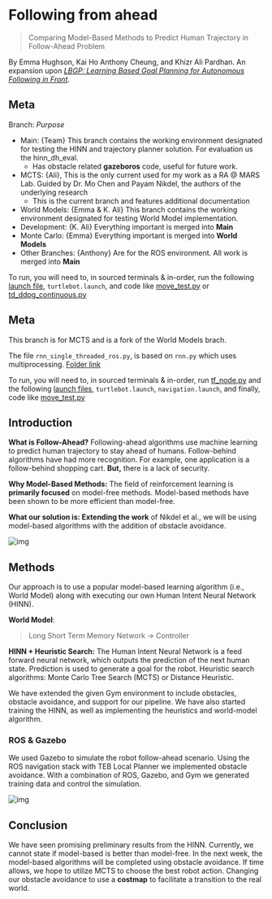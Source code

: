 # Following from ahead 

> Comparing Model-Based Methods to Predict Human Trajectory in Follow-Ahead Problem

By Emma Hughson, Kai Ho Anthony Cheung, and Khizr Ali Pardhan. An expansion upon [*LBGP: Learning Based Goal Planning for Autonomous Following in Front*](https://arxiv.org/pdf/2011.03125v1.pdf). 

## Meta 
Branch: *Purpose*  
* Main: {Team} This branch contains the working environment designated for testing the HINN and trajectory planner solution.  For evaluation us the hinn_dh_eval.
  * Has obstacle related **gazeboros** code, useful for future work. 
* MCTS: {Ali}, This is the only current used for my work as a RA @ MARS Lab. Guided by Dr. Mo Chen and Payam Nikdel, the authors of the underlying research 
  * This is the current branch and features additional documentation
* World Models: {Emma & K. Ali} This branch contains the working environment designated for testing World Model implementation.
* Development: {K. Ali} Everything important is merged into **Main** 
* Monte Carlo: {Emma} Everything important is merged into **World Models**
* Other Branches: {Anthony} Are for the ROS environment. All work is merged into **Main**


To run, you will need to, in sourced terminals & in-order, run the following [launch file](far_ws/src/follow_ahead_rl/launch), `turtlebot.launch`, and code like [move_test.py](far_ws/src/follow_ahead_rl/scripts/move_test.py) or [td_ddpg_continuous.py](far_ws/src/follow_ahead_rl/scripts/td_ddpg_continuous.py)

## Meta

This branch is for MCTS and is a fork of the World Models brach. 

The file `rnn_single_threaded_ros.py`, is based on `rnn.py` which uses multiprocessing. [Folder link](far_ws/src/follow_ahead_rl/scripts)

To run, you will need to, in sourced terminals & in-order, run [tf_node.py](far_ws/src/follow_ahead_rl/old_script) and the following [launch files](far_ws/src/follow_ahead_rl/launch), `turtlebot.launch`, `navigation.launch`, and finally, code like [move_test.py](far_ws/src/follow_ahead_rl/scripts/move_test.py)


## Introduction

**What is Follow-Ahead?** Following-ahead algorithms use machine learning to predict human trajectory to stay ahead of humans. Follow-behind algorithms have had more recognition. For example, one application is a follow-behind shopping cart. **But,** there is a lack of security. 

**Why Model-Based Methods:** The field of reinforcement learning is **primarily focused** on model-free methods. Model-based methods have been shown to be more efficient than model-free.

**What our solution is: Extending the work** of Nikdel et al., we will be using model-based algorithms with the addition of obstacle avoidance.

![img](https://lh6.googleusercontent.com/vcm2ETgHOHVG5tV7dPMG_KrdsmWEvy1fmwErLSB3Xl8i5PEUYqGL5HrypWWaBUQ7Hr0-hlVixG0MCVV4tjZJWhsgl1mtOYrb8qH3Eo95ZqfhsGuMQ_8KH-owDRc3l7JuLzrPFdGCpWI)

## Methods

Our approach is to use a popular model-based learning algorithm (i.e., World Model) along with executing our own Human Intent Neural Network (HINN).

**World Model**: 

> Long Short Term Memory Network -> Controller


**HINN + Heuristic Search:** The Human Intent Neural Network is a feed forward neural network, which outputs the prediction of the next human state. Prediction is used to generate a goal for the robot. Heuristic search algorithms: Monte Carlo Tree Search (MCTS) or Distance Heuristic.

We have extended the given Gym environment to include obstacles, obstacle avoidance, and support for our pipeline. We have also started training the HINN, as well as implementing the heuristics and world-model algorithm.

### ROS & Gazebo 

We used Gazebo to simulate the robot follow-ahead scenario. Using the ROS navigation stack with TEB Local Planner we implemented obstacle avoidance. With a combination of ROS, Gazebo, and Gym we generated training data and control the simulation.

![img](https://lh6.googleusercontent.com/JbH-ANjURLGVGEhtxxVbhi0PGxWdmi6QsuQxo64STBQ5n4hA3QDlsZUstYbZj7VStTNPTRWmdh8nTL38WECI5HPZLJ-C5t0Avw3Jqa1YRa027D-7W-ioJ6wt6H6gZJ5kAd4Gzr61JCw)

## Conclusion 

We have seen promising preliminary results from the HINN. Currently, we cannot state if model-based is better than model-free. In the next week, the model-based algorithms will be completed using obstacle avoidance. If time allows, we hope to utilize MCTS to choose the best robot action. Changing our obstacle avoidance to use a **costmap** to facilitate a transition to the real world.
